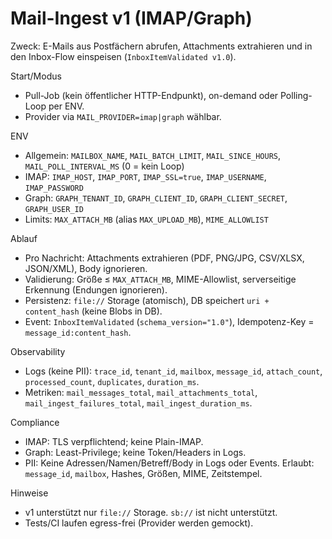 # Mail-Ingest v1 (IMAP/Graph)

Zweck: E-Mails aus Postfächern abrufen, Attachments extrahieren und in den Inbox-Flow einspeisen (`InboxItemValidated v1.0`).

Start/Modus
- Pull-Job (kein öffentlicher HTTP-Endpunkt), on-demand oder Polling-Loop per ENV.
- Provider via `MAIL_PROVIDER=imap|graph` wählbar.

ENV
- Allgemein: `MAILBOX_NAME`, `MAIL_BATCH_LIMIT`, `MAIL_SINCE_HOURS`, `MAIL_POLL_INTERVAL_MS` (0 = kein Loop)
- IMAP: `IMAP_HOST`, `IMAP_PORT`, `IMAP_SSL=true`, `IMAP_USERNAME`, `IMAP_PASSWORD`
- Graph: `GRAPH_TENANT_ID`, `GRAPH_CLIENT_ID`, `GRAPH_CLIENT_SECRET`, `GRAPH_USER_ID`
- Limits: `MAX_ATTACH_MB` (alias `MAX_UPLOAD_MB`), `MIME_ALLOWLIST`

Ablauf
- Pro Nachricht: Attachments extrahieren (PDF, PNG/JPG, CSV/XLSX, JSON/XML), Body ignorieren.
- Validierung: Größe ≤ `MAX_ATTACH_MB`, MIME-Allowlist, serverseitige Erkennung (Endungen ignorieren).
- Persistenz: `file://` Storage (atomisch), DB speichert `uri + content_hash` (keine Blobs in DB).
- Event: `InboxItemValidated` (`schema_version="1.0"`), Idempotenz-Key = `message_id:content_hash`.

Observability
- Logs (keine PII): `trace_id`, `tenant_id`, `mailbox`, `message_id`, `attach_count`, `processed_count`, `duplicates`, `duration_ms`.
- Metriken: `mail_messages_total`, `mail_attachments_total`, `mail_ingest_failures_total`, `mail_ingest_duration_ms`.

Compliance
- IMAP: TLS verpflichtend; keine Plain-IMAP.
- Graph: Least-Privilege; keine Token/Headers in Logs.
- PII: Keine Adressen/Namen/Betreff/Body in Logs oder Events. Erlaubt: `message_id`, `mailbox`, Hashes, Größen, MIME, Zeitstempel.

Hinweise
- v1 unterstützt nur `file://` Storage. `sb://` ist nicht unterstützt.
- Tests/CI laufen egress-frei (Provider werden gemockt).
